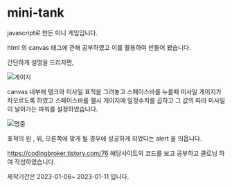 # mini-tank

javascript로 만든 미니 게임입니다. 

html 의 canvas 태그에 관해 공부하였고 이를 활용하여 만들어 봤습니다. 

간단하게 설명을 드리자면,

![게이지](https://user-images.githubusercontent.com/113073242/212224366-b1ac9d69-382a-4c06-a2f5-e0e4687962e1.png)


canvas 내부에 탱크와 미사일 표적을 그려놓고 스페이스바를 누를때 미사일 게이지가 차오르도록 하였고 스페이스바를 뗄시 게이지에 일정수치를 곱하고 그 값의 따라 미사일이 날아가는 파워를 
설정하였습니다. 

![명중](https://user-images.githubusercontent.com/113073242/212224391-4aa914e0-5a96-4282-a325-c2ca92a1893d.png)

표적의 왼 , 위, 오른쪽에 맞게 될 경우에 성공하게 되었다는 alert 을 띄웁니다.

https://codingbroker.tistory.com/76 해당사이트의 코드를 보고 공부하고 클로닝 하여 작성하였습니다.

제작기간은 2023-01-06~ 2023-01-11 입니다.
